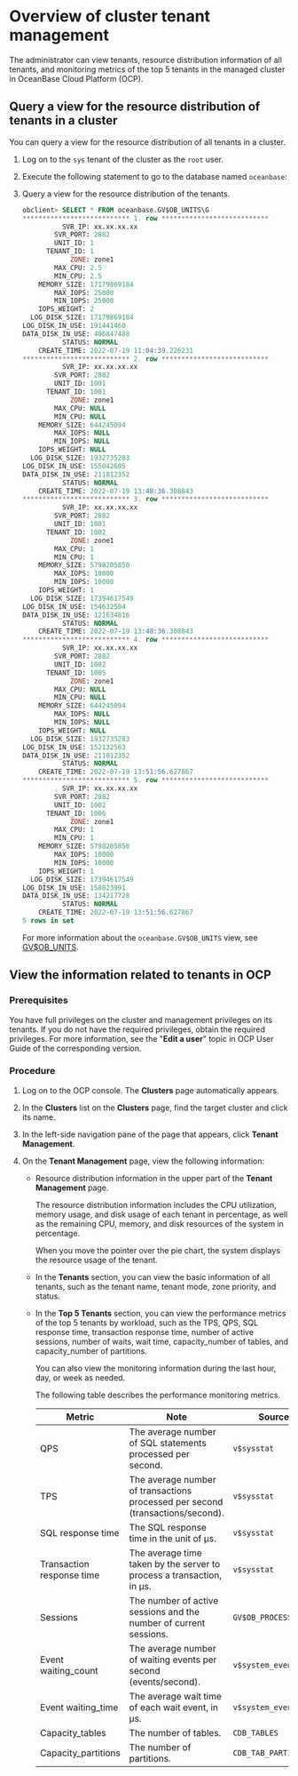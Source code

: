 # Overview of cluster tenant management

The administrator can view tenants, resource distribution information of all tenants, and monitoring metrics of the top 5 tenants in the managed cluster in OceanBase Cloud Platform (OCP).

## Query a view for the resource distribution of tenants in a cluster

You can query a view for the resource distribution of all tenants in a cluster.

1. Log on to the `sys` tenant of the cluster as the `root` user.

2. Execute the following statement to go to the database named `oceanbase`:

3. Query a view for the resource distribution of the tenants.

   ```sql
   obclient> SELECT * FROM oceanbase.GV$OB_UNITS\G
   *************************** 1. row ***************************
             SVR_IP: xx.xx.xx.xx
           SVR_PORT: 2882
           UNIT_ID: 1
         TENANT_ID: 1
               ZONE: zone1
           MAX_CPU: 2.5
           MIN_CPU: 2.5
       MEMORY_SIZE: 17179869184
           MAX_IOPS: 25000
           MIN_IOPS: 25000
       IOPS_WEIGHT: 2
     LOG_DISK_SIZE: 17179869184
   LOG_DISK_IN_USE: 191441460
   DATA_DISK_IN_USE: 406847488
             STATUS: NORMAL
       CREATE_TIME: 2022-07-19 11:04:39.226231
   *************************** 2. row ***************************
             SVR_IP: xx.xx.xx.xx
           SVR_PORT: 2882
           UNIT_ID: 1001
         TENANT_ID: 1001
               ZONE: zone1
           MAX_CPU: NULL
           MIN_CPU: NULL
       MEMORY_SIZE: 644245094
           MAX_IOPS: NULL
           MIN_IOPS: NULL
       IOPS_WEIGHT: NULL
     LOG_DISK_SIZE: 1932735283
   LOG_DISK_IN_USE: 155042605
   DATA_DISK_IN_USE: 211812352
             STATUS: NORMAL
       CREATE_TIME: 2022-07-19 13:48:36.308843
   *************************** 3. row ***************************
             SVR_IP: xx.xx.xx.xx
           SVR_PORT: 2882
           UNIT_ID: 1001
         TENANT_ID: 1002
               ZONE: zone1
           MAX_CPU: 1
           MIN_CPU: 1
       MEMORY_SIZE: 5798205850
           MAX_IOPS: 10000
           MIN_IOPS: 10000
       IOPS_WEIGHT: 1
     LOG_DISK_SIZE: 17394617549
   LOG_DISK_IN_USE: 154632504
   DATA_DISK_IN_USE: 121634816
             STATUS: NORMAL
       CREATE_TIME: 2022-07-19 13:48:36.308843
   *************************** 4. row ***************************
             SVR_IP: xx.xx.xx.xx
           SVR_PORT: 2882
           UNIT_ID: 1002
         TENANT_ID: 1005
               ZONE: zone1
           MAX_CPU: NULL
           MIN_CPU: NULL
       MEMORY_SIZE: 644245094
           MAX_IOPS: NULL
           MIN_IOPS: NULL
       IOPS_WEIGHT: NULL
     LOG_DISK_SIZE: 1932735283
   LOG_DISK_IN_USE: 152132563
   DATA_DISK_IN_USE: 211812352
             STATUS: NORMAL
       CREATE_TIME: 2022-07-19 13:51:56.627867
   *************************** 5. row ***************************
             SVR_IP: xx.xx.xx.xx
           SVR_PORT: 2882
           UNIT_ID: 1002
         TENANT_ID: 1006
               ZONE: zone1
           MAX_CPU: 1
           MIN_CPU: 1
       MEMORY_SIZE: 5798205850
           MAX_IOPS: 10000
           MIN_IOPS: 10000
       IOPS_WEIGHT: 1
     LOG_DISK_SIZE: 17394617549
   LOG_DISK_IN_USE: 158023991
   DATA_DISK_IN_USE: 134217728
             STATUS: NORMAL
       CREATE_TIME: 2022-07-19 13:51:56.627867
   5 rows in set
   ```

   For more information about the `oceanbase.GV$OB_UNITS` view, see [GV$OB_UNITS](../../../5.system-reference/4.system-overview-of-mysql-mode/3.performance-view-of-mysql-mode/13.gv-ob_units-of-mysql-mode.md).

## View the information related to tenants in OCP

### Prerequisites

You have full privileges on the cluster and management privileges on its tenants. If you do not have the required privileges, obtain the required privileges. For more information, see the "**Edit a user**" topic in OCP User Guide of the corresponding version.

### Procedure

1. Log on to the OCP console. The **Clusters** page automatically appears.

2. In the **Clusters** list on the **Clusters** page, find the target cluster and click its name.

3. In the left-side navigation pane of the page that appears, click **Tenant Management**.

4. On the **Tenant Management** page, view the following information:

   * Resource distribution information in the upper part of the **Tenant Management** page.

      The resource distribution information includes the CPU utilization, memory usage, and disk usage of each tenant in percentage, as well as the remaining CPU, memory, and disk resources of the system in percentage.

      <!-- ![Image 9.png](https://obbusiness-private.oss-cn-shanghai.aliyuncs.com/doc/img/observer-enterprise/V4.0.0/user-guide/tenant-management.png) -->

      When you move the pointer over the pie chart, the system displays the resource usage of the tenant.

   * In the **Tenants** section, you can view the basic information of all tenants, such as the tenant name, tenant mode, zone priority, and status.

      <!-- ![16](https://obbusiness-private.oss-cn-shanghai.aliyuncs.com/doc/img/ocp/401/%E7%A7%9F%E6%88%B7id1.png) -->

   * In the **Top 5 Tenants** section, you can view the performance metrics of the top 5 tenants by workload, such as the TPS, QPS, SQL response time, transaction response time, number of active sessions, number of waits, wait time, capacity_number of tables, and capacity_number of partitions.

      You can also view the monitoring information during the last hour, day, or week as needed.

      <!-- ![18](https://help-static-aliyun-doc.aliyuncs.com/assets/img/zh-CN/4772988061/p200735.png) -->

      The following table describes the performance monitoring metrics.

      | Metric | Note | Source |
      |----------|----------------------|-----------------------------|
      | QPS | The average number of SQL statements processed per second. | `v$sysstat` |
      | TPS | The average number of transactions processed per second (transactions/second). | `v$sysstat` |
      | SQL response time | The SQL response time in the unit of µs. | `v$sysstat` |
      | Transaction response time | The average time taken by the server to process a transaction, in µs. | `v$sysstat` |
      | Sessions | The number of active sessions and the number of current sessions. | `GV$OB_PROCESSLIST` |
      | Event waiting_count | The average number of waiting events per second (events/second). | `v$system_event` |
      | Event waiting_time | The average wait time of each wait event, in μs. | `v$system_event` |
      | Capacity_tables | The number of tables. | `CDB_TABLES` |
      | Capacity_partitions | The number of partitions. | `CDB_TAB_PARTITIONS` |
